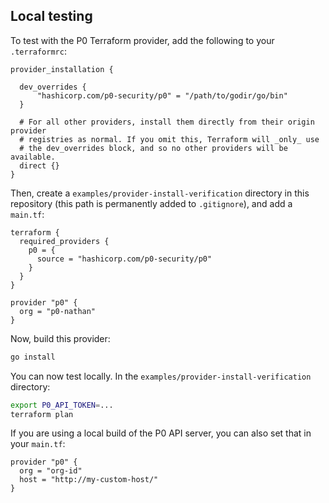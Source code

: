 ## Local testing

To test with the P0 Terraform provider, add the following to your `.terraformrc`:

```hcl
provider_installation {

  dev_overrides {
      "hashicorp.com/p0-security/p0" = "/path/to/godir/go/bin"
  }

  # For all other providers, install them directly from their origin provider
  # registries as normal. If you omit this, Terraform will _only_ use
  # the dev_overrides block, and so no other providers will be available.
  direct {}
}
```

Then, create a `examples/provider-install-verification` directory in this
repository (this path is permanently added to `.gitignore`), and add a `main.tf`:

```hcl
terraform {
  required_providers {
    p0 = {
      source = "hashicorp.com/p0-security/p0"
    }
  }
}

provider "p0" {
  org = "p0-nathan"
}
```

Now, build this provider:

```bash
go install
```

You can now test locally. In the `examples/provider-install-verification` directory:

```bash
export P0_API_TOKEN=...
terraform plan
```

If you are using a local build of the P0 API server, you can also set that in your
`main.tf`:

```
provider "p0" {
  org = "org-id"
  host = "http://my-custom-host/"
}
```
